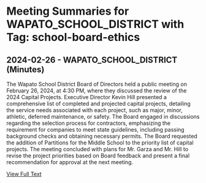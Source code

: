 # Meeting Summaries for WAPATO_SCHOOL_DISTRICT with Tag: school-board-ethics

## 2024-02-26 - WAPATO_SCHOOL_DISTRICT (Minutes)

The Wapato School District Board of Directors held a public meeting on February 26, 2024, at 4:30 PM, where they discussed the review of the 2024 Capital Projects. Executive Director Kevin Hill presented a comprehensive list of completed and projected capital projects, detailing the service needs associated with each project, such as major, minor, athletic, deferred maintenance, or safety. The Board engaged in discussions regarding the selection process for contractors, emphasizing the requirement for companies to meet state guidelines, including passing background checks and obtaining necessary permits. The Board requested the addition of Partitions for the Middle School to the priority list of capital projects. The meeting concluded with plans for Mr. Garza and Mr. Hill to revise the project priorities based on Board feedback and present a final recommendation for approval at the next meeting.

[View Full Text](https://raw.githubusercontent.com/VoronoiPerspectives/WashingtonStateSchoolBoardExplorer/refs/heads/main/data/countries/usa/states/wa/counties/yakima/school_boards/wapato_school_district/2024/2024-02-26-minutes.txt)

